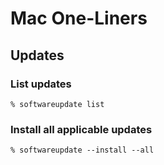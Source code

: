 # Mac One-Liners

## Updates

### List updates

```shell
% softwareupdate list
```

### Install all applicable updates

```shell
% softwareupdate --install --all
```

